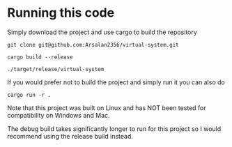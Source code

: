 # Running this code

Simply download the project and use cargo to build the repository

`git clone git@github.com:Arsalan2356/virtual-system.git`

`cargo build --release`

`./target/release/virtual-system`


If you would prefer not to build the project and simply run it you can also do

`cargo run -r .`


Note that this project was built on Linux and has NOT been tested for compatibility on Windows and Mac.

The debug build takes significantly longer to run for this project so I would recommend using the release build instead.
